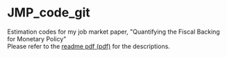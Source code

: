 # JMP_code_git
Estimation codes for my job market paper, "Quantifying the Fiscal Backing for Monetary Policy"
<br> Please refer to the [readme pdf (pdf)](readme.pdf) for the descriptions.

